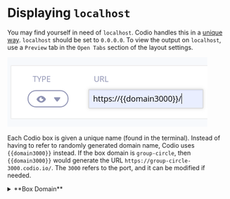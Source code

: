 # Displaying `localhost`

You may find yourself in need of `localhost`. Codio handles this in a [unique way](https://docs.codio.com/project/ide/boxes/#important-localhost-configuration-information). `localhost` should be set to `0.0.0.0`. To view the output on `localhost`, use a `Preview` tab in the `Open Tabs` section of the layout settings.

![localhost 3000](.guides/img/localhost_3000.png)

Each Codio box is given a unique name (found in the terminal). Instead of having to refer to randomly generated domain name, Codio uses `{{domain3000}}` instead. If the box domain is `group-circle`, then `{{domain3000}}` would generate the URL `https://group-circle-3000.codio.io/`. The `3000` refers to the port, and it can be modified if needed. 

<details><summary>**Box Domain**</summary>The box domain is listed when you launch a terminal tab.<img src=".guides/img/box_domain.png" /></details>
